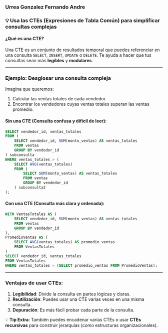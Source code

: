 ### Urrea Gonzalez Fernando Andre
### 💡 Usa las CTEs (Expresiones de Tabla Común) para simplificar consultas complejas

#### ¿Qué es una CTE?
Una CTE es un conjunto de resultados temporal que puedes referenciar en una consulta `SELECT`, `INSERT`, `UPDATE` o `DELETE`. Te ayuda a hacer que tus consultas sean más **legibles** y **modulares**.

---

### Ejemplo: Desglosar una consulta compleja

Imagina que queremos:
1. Calcular las ventas totales de cada vendedor.
2. Encontrar los vendedores cuyas ventas totales superan las ventas promedio.

#### Sin una CTE (Consulta confusa y difícil de leer):
```sql
SELECT vendedor_id, ventas_totales
FROM (
    SELECT vendedor_id, SUM(monto_ventas) AS ventas_totales
    FROM ventas
    GROUP BY vendedor_id
) subconsulta
WHERE ventas_totales > (
    SELECT AVG(ventas_totales)
    FROM (
        SELECT SUM(monto_ventas) AS ventas_totales
        FROM ventas
        GROUP BY vendedor_id
    ) subconsulta2
);
```

#### Con una CTE (Consulta más clara y ordenada):
```sql
WITH VentasTotales AS (
    SELECT vendedor_id, SUM(monto_ventas) AS ventas_totales
    FROM ventas
    GROUP BY vendedor_id
),
PromedioVentas AS (
    SELECT AVG(ventas_totales) AS promedio_ventas
    FROM VentasTotales
)
SELECT vendedor_id, ventas_totales
FROM VentasTotales
WHERE ventas_totales > (SELECT promedio_ventas FROM PromedioVentas);
```

---

### Ventajas de usar CTEs:
1. **Legibilidad**: Divide la consulta en partes lógicas y claras.
2. **Reutilización**: Puedes usar una CTE varias veces en una misma consulta.
3. **Depuración**: Es más fácil probar cada parte de la consulta.

💡 **Tip Extra**: También puedes encadenar varias CTEs o usar **CTEs recursivas** para construir jerarquías (como estructuras organizacionales).
